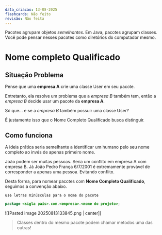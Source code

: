 ```yaml
---
data_criacao: 13-08-2025
flashcards: Não feito
revisão: Não feita
---
```

Pacotes agrupam objetos *semelhantes*.
Em Java, pacotes agrupam classes. Você pode pensar nesses pacotes como diretórios do computador mesmo.

# Nome completo Qualificado

## Situação Problema

Pense que uma **empresa A** crie uma classe User em seu pacote.

Entretanto, ela resolve um problema que a *empresa B* também tem, então a *empresa B* decide usar um pacote da **empresa A**.

Só que... e se a *empresa B* também possuir uma classe User?

É justamente isso que o Nome Completo Qualificado busca distinguir.

## Como funciona

A ideia prática seria semelhante a identificar um humano pelo seu nome completo ao invés de apenas primeiro nome.

João podem ser muitas pessoas. Seria um conflito em empresa A com empresa B.
Já João Pedro França 6/7/2001 é extremamente provável de corresponder a apenas uma pessoa. Evitando conflito.

Desta forma, para nomear pacotes com **Nome Completo Qualificado**, seguimos a convenção abaixo.

`use letras minúsculas para o nome do pacote`
```Java
package <sigla país>.com.<empresa>.<nome do projeto>;
```

![[Pasted image 20250813133845.png | center]]

> Classes dentro do mesmo pacote podem chamar metodos uma das outras!